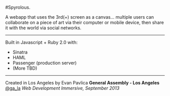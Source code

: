 #Spyrolous.


A webapp that uses the 3rd(+) screen as a canvas... multiple users can collaborate on a piece of art via their computer or mobile device, then share it with the world via social networks.

-----

Built in Javascript + Ruby 2.0 with:

* Sinatra
* HAML
* Passenger (production server)
* (More TBD)


----

Created in Los Angeles by Evan Pavlica
**General Assembly - Los Angeles** [@ga_la](http://twitter.com/@ga_la)
*Web Development Immersive, September 2013*
